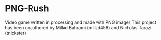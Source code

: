 # PNG-Rush
Video game written in processing and made with PNG images
This project has been coauthored by Millad Bahrami (millad456) and Nicholas Tarazi (tnickster)
